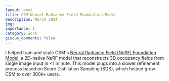```yaml
---
layout: post
title: CSM Neural Radiance Field Foundation Model
description: March 2024
img:
importance: 1
category: work
giscus_comments: false
---
```


I helped train and scale CSM's [Neural Radiance Field (NeRF) Foundation Model](https://www.csm.ai/blog/image-to-3d-in-seconds-is-now-better-than-ever), a 2D-native NeRF model that reconstructs 3D occupancy fields from single image input in <1 minute. This model plugs into a slower refinement process based on Score Distillation Sampling (SDS), which helped grow CSM to over 300k+ users.

